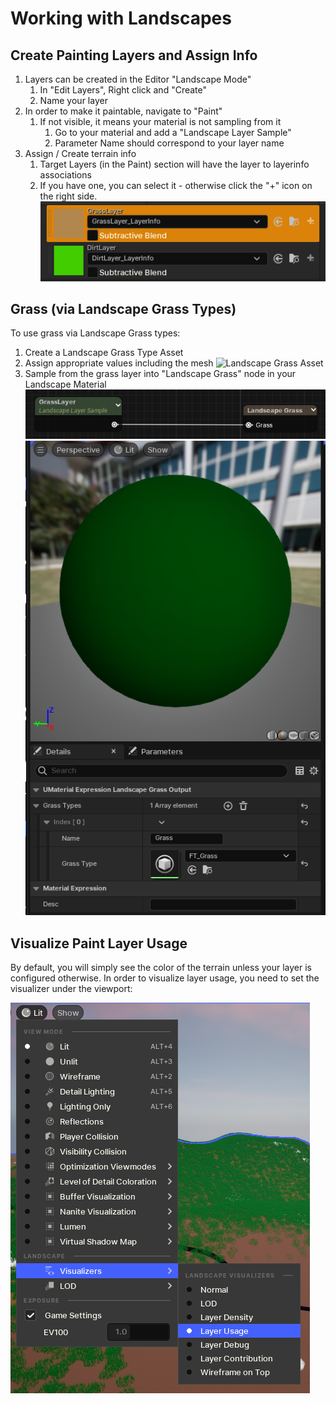 # Working with Landscapes
## Create Painting Layers and Assign Info
1. Layers can be created in the Editor "Landscape Mode"
	1. In "Edit Layers", Right click and "Create"
	2. Name your layer
2. In order to make it paintable, navigate to "Paint"
	1. If not visible, it means your material is not sampling from it
		1. Go to your material and add a "Landscape Layer Sample"
		2. Parameter Name should correspond to your layer name
3. Assign / Create terrain info
	1. Target Layers (in the Paint) section will have the layer to layerinfo associations
	2. If you have one, you can select it - otherwise click the "+" icon on the right side.
		![Landscape Layer Info Assignments](Images/LandscapeLayerInfoAssignments.png)
## Grass (via Landscape Grass Types)
To use grass via Landscape Grass types:
1. Create a Landscape Grass Type Asset
2. Assign appropriate values including the mesh
	![Landscape Grass Asset](LandscapeGrassTypeAsset.png)
3. Sample from the grass layer into "Landscape Grass" node in your Landscape Material
![Landscape Grass Node and Sampling](Images/LandscapeGrassNodeAndSampling.png)
![Assign Grass Types](Images/NodeGrassTypeArray.png)
## Visualize Paint Layer Usage
By default, you will simply see the color of the terrain unless your layer is configured otherwise. In order to visualize layer usage, you need to set the visualizer under the viewport:

![View Landscape Debug Info](Images/LandScapeLayerUsageDebugInfo.png)